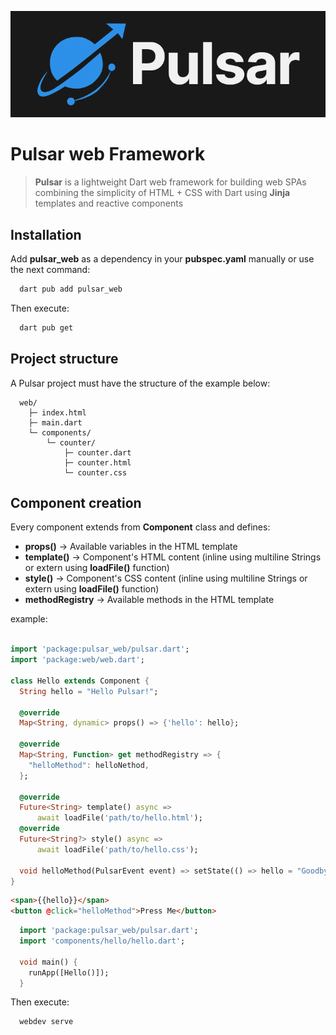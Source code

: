 <p align="center">
  <img src="./billboard_img.png" alt="Pulsar" width="740">
</p>

<h1>Pulsar web Framework</h1>

> **Pulsar** is a lightweight Dart web framework for building web SPAs combining the simplicity of HTML + CSS with Dart using **Jinja** templates and reactive components


## Installation

Add **pulsar_web** as a dependency in your **pubspec.yaml** manually or use the next command:
```bash
  dart pub add pulsar_web
```
Then execute:
```bash
  dart pub get
```

## Project structure

A Pulsar project must have the structure of the example below:

```
  web/
    ├─ index.html
    ├─ main.dart
    └─ components/
        └─ counter/
            ├─ counter.dart
            ├─ counter.html
            └─ counter.css

```

## Component creation

Every component extends from **Component** class and defines:
  - **props()** -> Available variables in the HTML template
  - **template()** -> Component's HTML content (inline using multiline Strings or extern using **loadFile()** function)
  - **style()** -> Component's CSS content (inline using multiline Strings or extern using **loadFile()** function)
  - **methodRegistry** -> Available methods in the HTML template

example:
```dart counter.dart

import 'package:pulsar_web/pulsar.dart';
import 'package:web/web.dart';

class Hello extends Component {
  String hello = "Hello Pulsar!";

  @override
  Map<String, dynamic> props() => {'hello': hello};

  @override
  Map<String, Function> get methodRegistry => {
    "helloMethod": helloNethod,
  };

  @override
  Future<String> template() async =>
      await loadFile('path/to/hello.html');
  @override
  Future<String?> style() async =>
      await loadFile('path/to/hello.css');

  void helloMethod(PulsarEvent event) => setState(() => hello = "Goodbye Pulsar!");
}
```
```html counter.html
<span>{{hello}}</span>
<button @click="helloMethod">Press Me</button>
```

```dart main.dart
  import 'package:pulsar_web/pulsar.dart';
  import 'components/hello/hello.dart';

  void main() {
    runApp([Hello()]);
  }
```

Then execute:

```bash
  webdev serve
```

